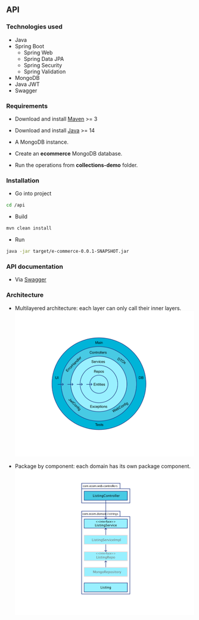 ## API

### Technologies used

- Java
- Spring Boot
  - Spring Web
  - Spring Data JPA
  - Spring Security
  - Spring Validation
- MongoDB
- Java JWT
- Swagger

### Requirements

- Download and install [Maven](https://maven.apache.org/download.cgi) >= 3

- Download and install [Java](https://www.oracle.com/java/technologies/javase/jdk14-archive-downloads.html) >= 14

- A MongoDB instance.

- Create an **ecommerce** MongoDB database.

- Run the operations from **collections-demo** folder.

### Installation

- Go into project

```sh
cd /api
```

- Build

```sh
mvn clean install
```

- Run

```sh
java -jar target/e-commerce-0.0.1-SNAPSHOT.jar
```

### API documentation

- Via [Swagger](http://localhost:8080/api/swagger-ui.html#/)

### Architecture

- Multilayered architecture: each layer can only call their inner layers.
  ![](cleanarchitecture.png)

- Package by component: each domain has its own package component.
  ![](ecompkgbycomp.png)

